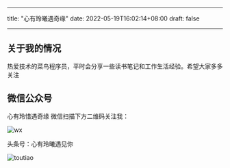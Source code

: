 
---
title: "心有玲曦遇奇缘"
date: 2022-05-19T16:02:14+08:00
draft: false

---

## 关于我的情况

热爱技术的菜鸟程序员，平时会分享一些读书笔记和工作生活经验。希望大家多多关注

## 微信公众号

心有玲惜遇奇缘 微信扫描下方二维码关注我：

![wx](https://limingqi.oss-cn-beijing.aliyuncs.com/mingqi_blog/img/wx.png)

头条号：心有玲曦遇见你

[头条号:]: https://www.toutiao.com/c/user/token/MS4wLjABAAAATvLTg3VU6_7rrr49CviyWtUWYHSPZqo5p2x0rqO-i8Q/?	"我的头条"

![toutiao](https://limingqi.oss-cn-beijing.aliyuncs.com/mingqi_blog/img/toutiao.png)



